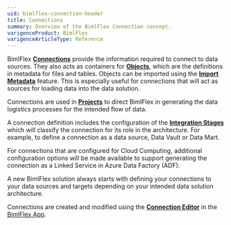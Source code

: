 ```yaml
---
uid: bimlflex-connection-header
title: Connections
summary: Overview of the BimlFlex Connection concept.
varigenceProduct: BimlFlex
varigenceArticleType: Reference
---
```

BimlFlex [**Connections**](xref:bimlflex-connection-editor) provide the information required to connect to data sources. They also acts as containers for [**Objects**](xref:bimlflex-object-editor), which are the definitions in metadata for files and tables. Objects can be imported using the [**Import Metadata**](xref:bimlflex-concepts-importing-metadata) feature. This is especially useful for connections that will act as sources for loading data into the data solution.

Connections are used in [**Projects**](xref:bimlflex-project-editor) to direct BimlFlex in generating the data logistics processes for the intended flow of data.

A connection definition includes the configuration of the [**Integration Stages**](xref:bimlflex-connection-editor#integration-stages) which will classify the connection for its role in the architecture. For example, to define a connection as a data source, Data Vault or Data Mart.

For connections that are configured for Cloud Computing, additional configuration options will be made available to support generating the connection as a Linked Service in Azure Data Factory (ADF).

A new BimlFlex solution always starts with defining your connections to your data sources and targets depending on your intended data solution architecture.

Connections are created and modified using the [**Connection Editor**](xref:bimlflex-connection-editor) in the [BimlFlex App](xref:metadata-editors-overview).
